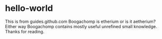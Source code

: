# hello-world
This is from guides.github.com
Boogachomp is etherium or is it aetherium? Either way Boogachomp contains mostly useful unrefined small knowledge. Thanks for reading.
